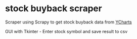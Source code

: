 # stock buyback scraper

Scraper using Scrapy to get stock buyback data from [YCharts](https://ycharts.com)

 GUI with Tkinter - Enter stock symbol and save result to csv 
